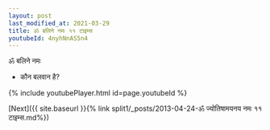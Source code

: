 ```yaml
---
layout: post
last_modified_at: 2021-03-29
title: ॐ बलिने नमः ११ टाइम्स
youtubeId: 4nyhNnAS5n4
---
```

 
 
 ॐ बलिने नमः  
 
 -  कौन बलवान है? 
 
  
 
  
 
 
 
 
 
 


{% include youtubePlayer.html id=page.youtubeId %}
 
[Next]({{ site.baseurl }}{% link  split1/_posts/2013-04-24-ॐ ज्योतिषामयनय नमः ११ टाइम्स.md%})
 
